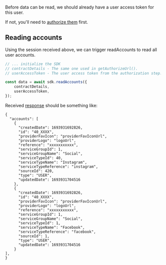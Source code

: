 Before data can be read, we should already have a user access token for this user.

If not, you'll need to [authorize them](./authorize.html) first.

## Reading accounts
Using the session received above, we can trigger readAccounts to read all user accounts.


```typescript
// ... initialize the SDK
// contractDetails - The same one used in getAuthorizeUrl().
// userAccessToken - The user access token from the authorization step.

const data = await sdk.readAccounts({
    contractDetails,
    userAccessToken,
});
```

Received [response](../../types/Types.ReadAccountsResponse.html) should be something like:

```
{
  "accounts": [
    {
      "createdDate": 1693931692826,
      "id": "40_XXXX",
      "providerFavIcon": "providerFavIconUrl",
      "providerLogo": "logoUrl",
      "reference": "xxxxxxxxxxx",
      "serviceGroupId": 1,
      "serviceGroupName": "Social",
      "serviceTypeId": 40,
      "serviceTypeName": "Instagram",
      "serviceTypeReference": "instagram",
      "sourceId": 420,
      "type": "USER",
      "updatedDate": 1693931704516
    },
    {
      "createdDate": 1693931692826,
      "id": "40_XXXX",
      "providerFavIcon": "providerFavIconUrl",
      "providerLogo": "logoUrl",
      "reference": "xxxxxxxxxxx",
      "serviceGroupId": 1,
      "serviceGroupName": "Social",
      "serviceTypeId": 1,
      "serviceTypeName": "Facebook",
      "serviceTypeReference": "facebook",
      "sourceId": 1,
      "type": "USER",
      "updatedDate": 1693931704516
    }
],
}
```
